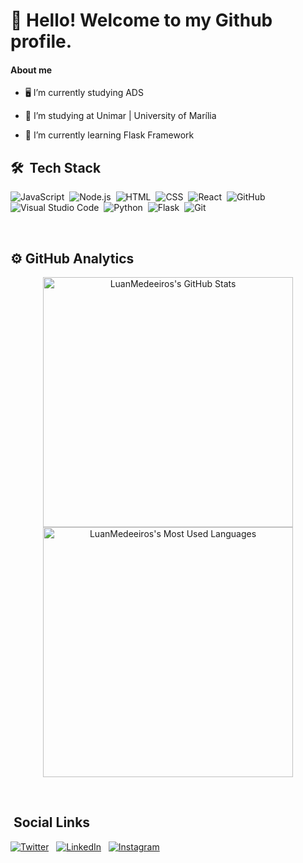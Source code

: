 # 👋 Hello! Welcome to my Github profile.

#### About me

- 🖥️  I’m currently studying ADS

- 🔭 I’m studying at Unimar | University of Marília

- 🌱 I’m currently learning Flask Framework

## 🛠 &nbsp;Tech Stack

![JavaScript](https://img.shields.io/badge/-JavaScript-05122A?style=flat&logo=javascript)&nbsp;
![Node.js](https://img.shields.io/badge/-Node.js-05122A?style=flat&logo=node.js)&nbsp;
![HTML](https://img.shields.io/badge/-HTML-05122A?style=flat&logo=HTML5)&nbsp;
![CSS](https://img.shields.io/badge/-CSS-05122A?style=flat&logo=CSS3&logoColor=1572B6)&nbsp;
![React](https://img.shields.io/badge/-React-05122A?style=flat&logo=react)&nbsp;
![GitHub](https://img.shields.io/badge/-GitHub-05122A?style=flat&logo=github)&nbsp;
![Visual Studio Code](https://img.shields.io/badge/-Visual%20Studio%20Code-05122A?style=flat&logo=visual-studio-code&logoColor=007ACC)&nbsp;
![Python](https://img.shields.io/badge/-Python-05122A?style=flat&logo=python&logoColor=yellow)&nbsp;
![Flask](https://img.shields.io/badge/-Flask-05122A?style=flat&logo=flask&logoColor=black)&nbsp;
![Git](https://img.shields.io/badge/-Git-05122A?style=flat&logo=git&logoColor=F05032)&nbsp;

<br>

## ⚙️ GitHub Analytics

<p align="center">
  <img width="400em" src="https://github-readme-stats.vercel.app/api?username=LuanMedeeiros&show_icons=true&theme=jolly" alt="LuanMedeeiros's GitHub Stats"/>
  <img width="400em" src="https://github-readme-stats.vercel.app/api/top-langs/?username=LuanMedeeiros&layout=compact&theme=jolly" alt="LuanMedeeiros's Most Used Languages"/>
</p>


<br>

## &nbsp;Social Links

[![Twitter](https://img.shields.io/badge/-Twitter-05122A?style=for-the-badge&logo=twitter)](https://twitter.com/Lupmalves) &nbsp;
[![LinkedIn](https://img.shields.io/badge/-LinkedIn-05122A?style=for-the-badge&logo=linkedin)](https://linkedin.com/in/luan-medeiros-47a0a5231/) &nbsp;
[![Instagram](https://img.shields.io/badge/-Instagram-05122A?style=for-the-badge&logo=instagram)](https://instagram.com/luan_meedeiros) &nbsp;
